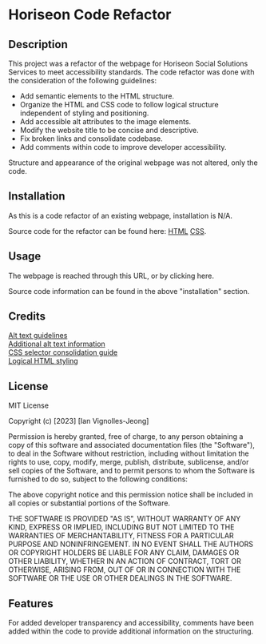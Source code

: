 # Horiseon Code Refactor

## Description

This project was a refactor of the webpage for Horiseon Social Solutions Services to meet accessibility standards. The code refactor was done with the consideration of the following guidelines: 

- Add semantic elements to the HTML structure.
- Organize the HTML and CSS code to follow logical structure independent of styling and positioning.
- Add accessible alt attributes to the image elements.
- Modify the website title to be concise and descriptive.
- Fix broken links and consolidate codebase.
- Add comments within code to improve developer accessibility.

Structure and appearance of the original webpage was not altered, only the code.

## Installation

As this is a code refactor of an existing webpage, installation is N/A.

Source code for the refactor can be found here: [HTML](https://github.com/IVignollesJeong/weekly-challenge-1/blob/main/Develop/index.html) [CSS](https://github.com/IVignollesJeong/weekly-challenge-1/blob/main/Develop/assets/css/style.css).

## Usage

The webpage is reached through this URL, or by clicking here.

Source code information can be found in the above "installation" section.

## Credits

[Alt text guidelines](https://blog.hubspot.com/marketing/image-alt-text) </br>
[Additional alt text information](https://www.hmc.edu/communications/accessibility-resources/alt-decision-tree-alternative-text-guide/) </br>
[CSS selector consolidation guide](https://www.w3schools.com/css/css_selectors.asp#:~:text=To%20group%20selectors%2C%20separate%20each%20selector%20with%20a%20comma.) </br>
[Logical HTML styling](https://www.yourhtmlsource.com/accessibility/logicalstyle.html)

## License

MIT License

Copyright (c) [2023] [Ian Vignolles-Jeong]

Permission is hereby granted, free of charge, to any person obtaining a copy
of this software and associated documentation files (the "Software"), to deal
in the Software without restriction, including without limitation the rights
to use, copy, modify, merge, publish, distribute, sublicense, and/or sell
copies of the Software, and to permit persons to whom the Software is
furnished to do so, subject to the following conditions:

The above copyright notice and this permission notice shall be included in all
copies or substantial portions of the Software.

THE SOFTWARE IS PROVIDED "AS IS", WITHOUT WARRANTY OF ANY KIND, EXPRESS OR
IMPLIED, INCLUDING BUT NOT LIMITED TO THE WARRANTIES OF MERCHANTABILITY,
FITNESS FOR A PARTICULAR PURPOSE AND NONINFRINGEMENT. IN NO EVENT SHALL THE
AUTHORS OR COPYRIGHT HOLDERS BE LIABLE FOR ANY CLAIM, DAMAGES OR OTHER
LIABILITY, WHETHER IN AN ACTION OF CONTRACT, TORT OR OTHERWISE, ARISING FROM,
OUT OF OR IN CONNECTION WITH THE SOFTWARE OR THE USE OR OTHER DEALINGS IN THE
SOFTWARE.

## Features

For added developer transparency and accessibility, comments have been added within the code to provide additional information on the structuring.
